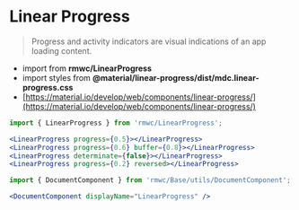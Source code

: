 # Linear Progress

> Progress and activity indicators are visual indications of an app loading content.

- import from **rmwc/LinearProgress**  
- import styles from **@material/linear-progress/dist/mdc.linear-progress.css**
- [https://material.io/develop/web/components/linear-progress/](https://material.io/develop/web/components/linear-progress/)

```jsx render
import { LinearProgress } from 'rmwc/LinearProgress';

<LinearProgress progress={0.5}></LinearProgress>
<LinearProgress progress={0.6} buffer={0.8}></LinearProgress>
<LinearProgress determinate={false}></LinearProgress>
<LinearProgress progress={0.2} reversed></LinearProgress>
```

```jsx renderOnly
import { DocumentComponent } from 'rmwc/Base/utils/DocumentComponent';

<DocumentComponent displayName="LinearProgress" />
```
